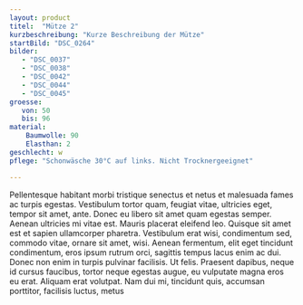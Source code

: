 ```yaml
---
layout: product
titel:  "Mütze 2"
kurzbeschreibung: "Kurze Beschreibung der Mütze"
startBild: "DSC_0264"
bilder:
   - "DSC_0037"
   - "DSC_0038"
   - "DSC_0042"
   - "DSC_0044"
   - "DSC_0045"
groesse:
   von: 50
   bis: 96
material:
    Baumwolle: 90
    Elasthan: 2
geschlecht: w
pflege: "Schonwäsche 30°C auf links. Nicht Trocknergeeignet"

---
```


Pellentesque habitant morbi tristique senectus et netus et malesuada fames ac turpis egestas. Vestibulum tortor quam, feugiat vitae, ultricies eget, tempor sit amet, ante. Donec eu libero sit amet quam egestas semper. Aenean ultricies mi vitae est. Mauris placerat eleifend leo. Quisque sit amet est et sapien ullamcorper pharetra.
Vestibulum erat wisi, condimentum sed, commodo vitae, ornare sit amet, wisi. Aenean fermentum, elit eget tincidunt condimentum, eros ipsum rutrum orci, sagittis tempus lacus enim ac dui. Donec non enim in turpis pulvinar facilisis. Ut felis. Praesent dapibus, neque id cursus faucibus, tortor neque egestas augue, eu vulputate magna eros eu erat. Aliquam erat volutpat.
Nam dui mi, tincidunt quis, accumsan porttitor, facilisis luctus, metus